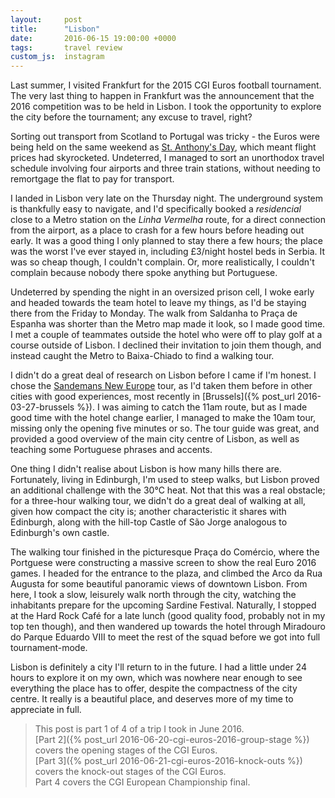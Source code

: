 ```yaml
---
layout:     post
title:      "Lisbon"
date:       2016-06-15 19:00:00 +0000
tags:       travel review
custom_js:  instagram
---
```


Last summer, I visited Frankfurt for the 2015 CGI Euros football tournament. The very last thing to happen in Frankfurt was the announcement that the 2016 competition was to be held in Lisbon. I took the opportunity to explore the city before the tournament; any excuse to travel, right?

<!-- Read More -->

Sorting out transport from Scotland to Portugal was tricky - the Euros were being held on the same weekend as [St. Anthony's Day][st-anthonys-festival], which meant flight prices had skyrocketed. Undeterred, I managed to sort an unorthodox travel schedule involving four airports and three train stations, without needing to remortgage the flat to pay for transport.

I landed in Lisbon very late on the Thursday night. The underground system is thankfully easy to navigate, and I'd specifically booked a *residencial* close to a Metro station on the *Linha Vermelha* route, for a direct connection from the airport, as a place to crash for a few hours before heading out early. It was a good thing I only planned to stay there a few hours; the place was the worst I've ever stayed in, including £3/night hostel beds in Serbia. It was so cheap though, I couldn't complain. Or, more realistically, I couldn't complain because nobody there spoke anything but Portuguese. 

Undeterred by spending the night in an oversized prison cell, I woke early and headed towards the team hotel to leave my things, as I'd be staying there from the Friday to Monday. The walk from Saldanha to Praça de Espanha was shorter than the Metro map made it look, so I made good time. I met a couple of teammates outside the hotel who were off to play golf at a course outside of Lisbon. I declined their invitation to join them though, and instead caught the Metro to Baixa-Chiado to find a walking tour.

I didn't do a great deal of research on Lisbon before I came if I'm honest. I chose the [Sandemans New Europe][sandemans-walking-tour] tour, as I'd taken them before in other cities with good experiences, most recently in [Brussels]({% post_url 2016-03-27-brussels %}). I was aiming to catch the 11am route, but as I made good time with the hotel change earlier, I managed to make the 10am tour, missing only the opening five minutes or so. The tour guide was great, and provided a good overview of the main city centre of Lisbon, as well as teaching some Portuguese phrases and accents.
<div class="instagram-container">
    <blockquote class="instagram-media" data-instgrm-captioned data-instgrm-version="6">
        <a href="https://www.instagram.com/p/BGeZLjBEF3d/" target="_blank"></a>
    </blockquote>
</div>

One thing I didn't realise about Lisbon is how many hills there are. Fortunately, living in Edinburgh, I'm used to steep walks, but Lisbon proved an additional challenge with the 30°C heat. Not that this was a real obstacle; for a three-hour walking tour, we didn't do a great deal of walking at all, given how compact the city is; another characteristic it shares with Edinburgh, along with the hill-top Castle of São Jorge analogous to Edinburgh's own castle.

The walking tour finished in the picturesque Praça do Comércio, where the Portguese were constructing a massive screen to show the real Euro 2016 games. I headed for the entrance to the plaza, and climbed the Arco da Rua Augusta for some beautiful panoramic views of downtown Lisbon. From here, I took a slow, leisurely walk north through the city, watching the inhabitants prepare for the upcoming Sardine Festival. Naturally, I stopped at the Hard Rock Café for a late lunch (good quality food, probably not in my top ten though), and then wandered up towards the hotel through Miradouro do Parque Eduardo VIII to meet the rest of the squad before we got into full tournament-mode. 

<div class="instagram-container">
    <blockquote class="instagram-media" data-instgrm-captioned data-instgrm-version="6">
        <a href="https://www.instagram.com/p/BGeXF1iEFy0/" target="_blank"></a>
    </blockquote>
</div>

Lisbon is definitely a city I'll return to in the future. I had a little under 24 hours to explore it on my own, which was nowhere near enough to see everything the place has to offer, despite the compactness of the city centre. It really is a beautiful place, and deserves more of my time to appreciate in full.

> This post is part 1 of 4 of a trip I took in June 2016.  
> [Part 2]({% post_url 2016-06-20-cgi-euros-2016-group-stage %}) covers the opening stages of the CGI Euros.  
> [Part 3]({% post_url 2016-06-21-cgi-euros-2016-knock-outs %}) covers the knock-out stages of the CGI Euros.  
> Part 4 covers the CGI European Championship final.

[st-anthonys-festival]: http://www.slate.com/articles/news_and_politics/roads/2015/06/st_anthony_s_day_portugal_s_annual_booze_fuelled_sardine_blowout_is_a_one.html
[sandemans-walking-tour]: http://www.newlisbontours.com